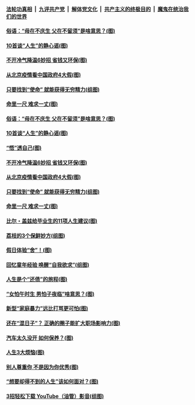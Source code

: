 

####  [法轮功真相](../../../../basic/blob/master/README.md?t=06231702) &nbsp;|&nbsp; [九评共产党](../../../../9ping.md/blob/master/README.md?t=06231702) &nbsp;|&nbsp; [解体党文化](../../../../jtdwh.md/blob/master/README.md?t=06231702)  &nbsp;|&nbsp; [共产主义的终极目的](../../../../gczydzjmd.md/blob/master/README.md?t=06231702) &nbsp;|&nbsp; [魔鬼在统治我们的世界](../../../../mgztzwmdsj.md/blob/master/README.md?t=06231702) 

#### [俗语：“母在不庆生 父在不留须”是啥意思？(图)](../pages/p8/937234.md?t=06231702) 

#### [10首谈“人生”的静心谣(图)](../pages/p8/936965.md?t=06231702) 

#### [不开冷气降温6妙招 省钱又环保(图)](../pages/p8/937329.md?t=06231702) 

#### [从北京疫情看中国政府4大假(图)](../pages/p8/937196.md?t=06231702) 

#### [只要找到“使命” 就能获得无穷精力(组图)](../pages/p8/937159.md?t=06231702) 

#### [命里一尺 难求一丈(图)](../pages/p8/936782.md?t=06231702) 

#### [俗语：“母在不庆生 父在不留须”是啥意思？(图)](../pages/p8/937234.md?t=06231702) 

#### [10首谈“人生”的静心谣(图)](../pages/p8/936965.md?t=06231702) 

#### [“悟”透自己(图)](../pages/p8/936972.md?t=06231702) 

#### [不开冷气降温6妙招 省钱又环保(图)](../pages/p8/937329.md?t=06231702) 

#### [从北京疫情看中国政府4大假(图)](../pages/p8/937196.md?t=06231702) 

#### [只要找到“使命” 就能获得无穷精力(组图)](../pages/p8/937159.md?t=06231702) 

#### [命里一尺 难求一丈(图)](../pages/p8/936782.md?t=06231702) 

#### [比尔・盖兹给毕业生的11项人生建议(图)](../pages/p8/936231.md?t=06231702) 

#### [荔枝的3个保鲜妙方(组图)](../pages/p8/936950.md?t=06231702) 

#### [假日体验“舍”！(图)](../pages/p8/937183.md?t=06231702) 

#### [回忆童年经验 唤醒“自我欲求”(组图)](../pages/p8/937082.md?t=06231702) 

#### [人生是个“还债”的旅程(图)](../pages/p8/936768.md?t=06231702) 

#### [“女怕午时生 男怕子夜临”啥意思？(图)](../pages/p8/937081.md?t=06231702) 

#### [新型“家庭暴力”远比打骂更可怕(图)](../pages/p8/936230.md?t=06231702) 

#### [还在“混日子”？ 正确的圈子能扩大职场影响力(图)](../pages/p8/937049.md?t=06231702) 

#### [汽车太久没开 如何保养？(图)](../pages/p8/937035.md?t=06231702) 

#### [人生3大烦恼(图)](../pages/p8/936959.md?t=06231702) 

#### [别人尊重你 不是因为你优秀(图)](../pages/p8/936253.md?t=06231702) 

#### [“想要却得不到的人生”该如何面对？(图)](../pages/p8/936933.md?t=06231702) 

#### [3招轻松下载 YouTube（油管）影音(组图)](../pages/p8/936922.md?t=06231702) 

